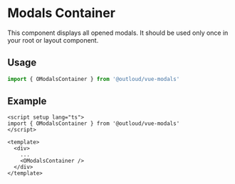 # Modals Container

This component displays all opened modals. It should be used only once in your root or layout component.

## Usage
```ts
import { OModalsContainer } from '@outloud/vue-modals'
```

## Example

```vue [app.vue]
<script setup lang="ts">
import { OModalsContainer } from '@outloud/vue-modals'
</script>

<template>
  <div>
    ...
    <OModalsContainer />
  </div>
</template>
```
